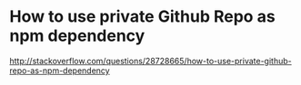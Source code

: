 # How to use private Github Repo as npm dependency

http://stackoverflow.com/questions/28728665/how-to-use-private-github-repo-as-npm-dependency
